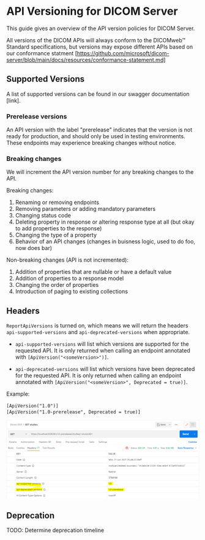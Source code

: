# API Versioning for DICOM Server

This guide gives an overview of the API version policies for DICOM Server. 

All versions of the DICOM APIs will always conform to the DICOMweb™ Standard specifications, but versions may expose different APIs based on our conformance statment [https://github.com/microsoft/dicom-server/blob/main/docs/resources/conformance-statement.md]

## Supported Versions

A list of supported versions can be found in our swagger documentation [link].

### Prerelease versions

An API version with the label "prerelease" indicates that the version is not ready for production, and should only be used in testing environments. These endpoints may experience breaking changes without notice.

### Breaking changes

We will increment the API version number for any breaking changes to the API.

Breaking changes:
1. Renaming or removing endpoints
2. Removing parameters or adding mandatory parameters
3. Changing status code
4. Deleting property in response or altering response type at all (but okay to add properties to the response)
5. Changing the type of a property
6. Behavior of an API changes (changes in buisness logic, used to do foo, now does bar)

Non-breaking changes (API is not incremented):
1. Addition of properties that are nullable or have a default value
2. Addition of properties to a response model
3. Changing the order of properties
4. Introduction of paging to existing collections

## Headers

`ReportApiVersions` is turned on, which means we will return the headers `api-supported-versions` and `api-deprecated-versions` when appropriate.

- `api-supported-versions` will list which versions are supported for the requested API. It is only returned when calling an endpoint annotated with `[ApiVersion("<someVersion>")]`. 

- `api-deprecated-versions` will list which versions have been deprecated for the requested API. It is only returned when calling an endpoint annotated with `[ApiVersion("<someVersion>", Deprecated = true)]`.

Example:

```
[ApiVersion("1.0")]
[ApiVersion("1.0-prerelease", Deprecated = true)]
```

![Response headers](images/api-headers-example.PNG)

## Deprecation

TODO: Determine deprecation timeline